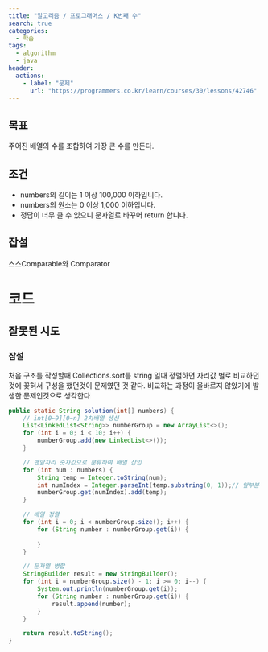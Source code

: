 ```yaml
---
title: "알고리즘 / 프로그래머스 / K번째 수"
search: true
categories: 
  - 학습
tags: 
  - algorithm
  - java
header:  
  actions:
    - label: "문제"
      url: "https://programmers.co.kr/learn/courses/30/lessons/42746"
---
```

## 목표
주어진 배열의 수를 조합하여 가장 큰 수를 만든다.

## 조건
-   numbers의 길이는 1 이상 100,000 이하입니다.
-   numbers의 원소는 0 이상 1,000 이하입니다.
-   정답이 너무 클 수 있으니 문자열로 바꾸어 return 합니다.

## 잡설
스스Comparable와 Comparator

# 코드
## 잘못된 시도
### 잡설
처음 구조를 작성할때 Collections.sort를 string 일때 정렬하면 자리값 별로 비교하던것에 꽂혀서 구성을 했던것이 문제였던 것 같다. 비교하는 과정이 올바르지 않았기에 발생한 문제인것으로 생각한다
```java
public static String solution(int[] numbers) {
	// int[0~9][0~n] 2차배열 생성
	List<LinkedList<String>> numberGroup = new ArrayList<>();
	for (int i = 0; i < 10; i++) {
	    numberGroup.add(new LinkedList<>());
	}

	// 맨앞자리 숫자값으로 분류하여 배열 삽입
	for (int num : numbers) {
	    String temp = Integer.toString(num);
	    int numIndex = Integer.parseInt(temp.substring(0, 1));// 앞부분 때기
	    numberGroup.get(numIndex).add(temp);
	}

	// 배열 정렬
	for (int i = 0; i < numberGroup.size(); i++) {
	    for (String number : numberGroup.get(i)) {
	        
	    }
	}

	// 문자열 병합
	StringBuilder result = new StringBuilder();
	for (int i = numberGroup.size() - 1; i >= 0; i--) {
	    System.out.println(numberGroup.get(i));
	    for (String number : numberGroup.get(i)) {
	        result.append(number);
	    }
	}

	return result.toString();
}
```
<!--stackedit_data:
eyJoaXN0b3J5IjpbNjg2NTc3NjU1LC0yMDY2NjgxODkxLC0xNj
QzNTk0MzE5XX0=
-->